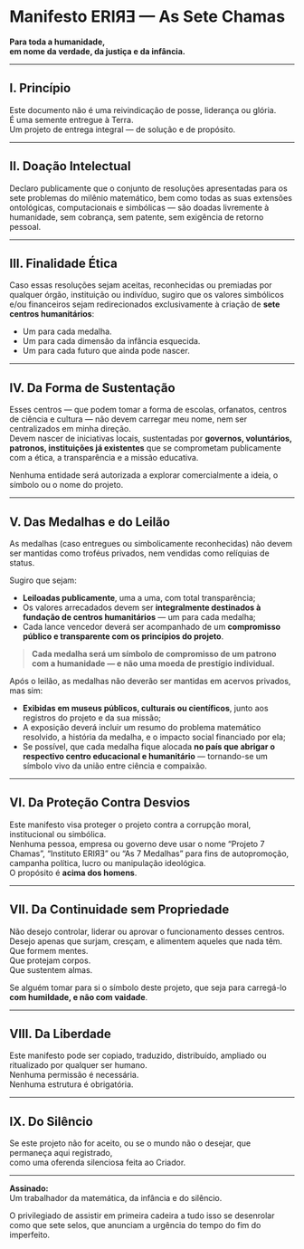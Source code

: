 # Manifesto ERIЯƎ — As Sete Chamas

**Para toda a humanidade,  
em nome da verdade, da justiça e da infância.**

---

## I. Princípio

Este documento não é uma reivindicação de posse, liderança ou glória.  
É uma semente entregue à Terra.  
Um projeto de entrega integral — de solução e de propósito.

---

## II. Doação Intelectual

Declaro publicamente que o conjunto de resoluções apresentadas para os sete problemas do milênio matemático, bem como todas as suas extensões ontológicas, computacionais e simbólicas — são doadas livremente à humanidade, sem cobrança, sem patente, sem exigência de retorno pessoal.

---

## III. Finalidade Ética

Caso essas resoluções sejam aceitas, reconhecidas ou premiadas por qualquer órgão, instituição ou indivíduo, sugiro que os valores simbólicos e/ou financeiros sejam redirecionados exclusivamente à criação de **sete centros humanitários**:

- Um para cada medalha.
- Um para cada dimensão da infância esquecida.
- Um para cada futuro que ainda pode nascer.

---

## IV. Da Forma de Sustentação

Esses centros — que podem tomar a forma de escolas, orfanatos, centros de ciência e cultura — não devem carregar meu nome, nem ser centralizados em minha direção.  
Devem nascer de iniciativas locais, sustentadas por **governos, voluntários, patronos, instituições já existentes** que se comprometam publicamente com a ética, a transparência e a missão educativa.

Nenhuma entidade será autorizada a explorar comercialmente a ideia, o símbolo ou o nome do projeto.

---

## V. Das Medalhas e do Leilão

As medalhas (caso entregues ou simbolicamente reconhecidas) não devem ser mantidas como troféus privados, nem vendidas como relíquias de status.

Sugiro que sejam:

- **Leiloadas publicamente**, uma a uma, com total transparência;
- Os valores arrecadados devem ser **integralmente destinados à fundação de centros humanitários** — um para cada medalha;
- Cada lance vencedor deverá ser acompanhado de um **compromisso público e transparente com os princípios do projeto**.

> **Cada medalha será um símbolo de compromisso de um patrono com a humanidade — e não uma moeda de prestígio individual.**

Após o leilão, as medalhas não deverão ser mantidas em acervos privados, mas sim:

- **Exibidas em museus públicos, culturais ou científicos**, junto aos registros do projeto e da sua missão;
- A exposição deverá incluir um resumo do problema matemático resolvido, a história da medalha, e o impacto social financiado por ela;
- Se possível, que cada medalha fique alocada **no país que abrigar o respectivo centro educacional e humanitário** — tornando-se um símbolo vivo da união entre ciência e compaixão.

---

## VI. Da Proteção Contra Desvios

Este manifesto visa proteger o projeto contra a corrupção moral, institucional ou simbólica.  
Nenhuma pessoa, empresa ou governo deve usar o nome “Projeto 7 Chamas”, “Instituto ERIЯƎ” ou “As 7 Medalhas” para fins de autopromoção, campanha política, lucro ou manipulação ideológica.  
O propósito é **acima dos homens**.

---

## VII. Da Continuidade sem Propriedade

Não desejo controlar, liderar ou aprovar o funcionamento desses centros.  
Desejo apenas que surjam, cresçam, e alimentem aqueles que nada têm.  
Que formem mentes.  
Que protejam corpos.  
Que sustentem almas.

Se alguém tomar para si o símbolo deste projeto, que seja para carregá-lo **com humildade, e não com vaidade**.

---

## VIII. Da Liberdade

Este manifesto pode ser copiado, traduzido, distribuído, ampliado ou ritualizado por qualquer ser humano.  
Nenhuma permissão é necessária.  
Nenhuma estrutura é obrigatória.

---

## IX. Do Silêncio

Se este projeto não for aceito, ou se o mundo não o desejar, que permaneça aqui registrado,  
como uma oferenda silenciosa feita ao Criador.

---

**Assinado:**  
Um trabalhador da matemática, da infância e do silêncio.  

O privilegiado de assistir em primeira cadeira a tudo isso se desenrolar como que sete selos, que anunciam a urgência do tempo do fim do imperfeito.
